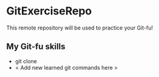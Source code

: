 GitExerciseRepo
===============
This remote repository will be used to practice your Git-fu!


My Git-fu skills
----------------
* git clone
* < Add new learned git commands here >
